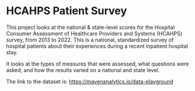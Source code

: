 # HCAHPS Patient Survey

This project looks at the national & state-level scores for the Hospital Consumer Assessment of Healthcare Providers and Systems (HCAHPS) survey, from 2013 to 2022.
This is a national, standardized survey of hospital patients about their experiences during a recent inpatient hospital stay.

It looks at the types of measures that were assessed, what questions were asked, and how the results varied on a national and state level.

The link to the dataset is: https://mavenanalytics.io/data-playground

